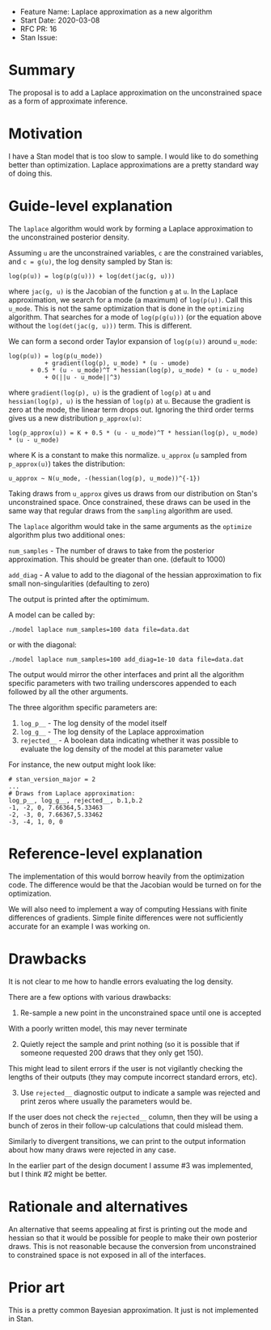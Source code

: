 - Feature Name: Laplace approximation as a new algorithm
- Start Date: 2020-03-08
- RFC PR: 16
- Stan Issue:

# Summary
[summary]: #summary

The proposal is to add a Laplace approximation on the unconstrained space as a
form of approximate inference.

# Motivation
[motivation]: #motivation

I have a Stan model that is too slow to sample. I would like to do something
better than optimization. Laplace approximations are a pretty standard way
of doing this.

# Guide-level explanation
[guide-level-explanation]: #guide-level-explanation

The `laplace` algorithm would work by forming a Laplace approximation to the
unconstrained posterior density.

Assuming `u` are the unconstrained variables, `c` are the constrained variables,
and `c = g(u)`, the log density sampled by Stan is:

```
log(p(u)) = log(p(g(u))) + log(det(jac(g, u)))
```

where `jac(g, u)` is the Jacobian of the function `g` at `u`. In the Laplace
approximation, we search for a mode (a maximum) of ```log(p(u))```. Call this
`u_mode`. This is not the same optimization that is done in the `optimizing`
algorithm. That searches for a mode of `log(p(g(u)))` (or the equation above
without the `log(det(jac(g, u)))` term. This is different.

We can form a second order Taylor expansion of `log(p(u))` around `u_mode`:

```
log(p(u)) = log(p(u_mode))
          + gradient(log(p), u_mode) * (u - umode)
	  + 0.5 * (u - u_mode)^T * hessian(log(p), u_mode) * (u - u_mode)
          + O(||u - u_mode||^3)  
```

where `gradient(log(p), u)` is the gradient of `log(p)` at `u` and
`hessian(log(p), u)` is the hessian of `log(p)` at `u`. Because the gradient
is zero at the mode, the linear term drops out. Ignoring the third order
terms gives us a new distribution `p_approx(u)`:

```
log(p_approx(u)) = K + 0.5 * (u - u_mode)^T * hessian(log(p), u_mode) * (u - u_mode)
```

where K is a constant to make this normalize. `u_approx` (`u` sampled from
`p_approx(u)`) takes the distribution:
```
u_approx ~ N(u_mode, -(hessian(log(p), u_mode))^{-1})
```

Taking draws from `u_approx` gives us draws from our distribution on Stan's
unconstrained space. Once constrained, these draws can be used in the same
way that regular draws from the `sampling` algorithm are used.

The `laplace` algorithm would take in the same arguments as the `optimize`
algorithm plus two additional ones:

```num_samples``` - The number of draws to take from the posterior
approximation. This should be greater than one. (default to 1000)

```add_diag``` - A value to add to the diagonal of the hessian
approximation to fix small non-singularities (defaulting to zero)

The output is printed after the optimimum.

A model can be called by:
```
./model laplace num_samples=100 data file=data.dat
```

or with the diagonal:
```
./model laplace num_samples=100 add_diag=1e-10 data file=data.dat
```

The output would mirror the other interfaces and print all the algorithm
specific parameters with two trailing underscores appended to each followed
by all the other arguments.

The three algorithm specific parameters are:
1. ```log_p__``` - The log density of the model itself
2. ```log_g__``` - The log density of the Laplace approximation
3. ```rejected__``` - A boolean data indicating whether it was possible to
  evaluate the log density of the model at this parameter value

For instance, the new output might look like:

```
# stan_version_major = 2
...
# Draws from Laplace approximation:
log_p__, log_g__, rejected__, b.1,b.2
-1, -2, 0, 7.66364,5.33463
-2, -3, 0, 7.66367,5.33462
-3, -4, 1, 0, 0
```

# Reference-level explanation
[reference-level-explanation]: #reference-level-explanation

The implementation of this would borrow heavily from the optimization code. The
difference would be that the Jacobian would be turned on for the optimization.

We will also need to implement a way of computing Hessians with finite
differences of gradients. Simple finite differences were not sufficiently
accurate for an example I was working on.

# Drawbacks
[drawbacks]: #drawbacks

It is not clear to me how to handle errors evaluating the log density.

There are a few options with various drawbacks:

1. Re-sample a new point in the unconstrained space until one is accepted

With a poorly written model, this may never terminate

2. Quietly reject the sample and print nothing (so it is possible that if someone
requested 200 draws that they only get 150).

This might lead to silent errors if the user is not vigilantly checking the
lengths of their outputs (they may compute incorrect standard errors, etc).

3. Use `rejected__` diagnostic output to indicate a sample was rejected and
print zeros where usually the parameters would be.

If the user does not check the `rejected__` column, then they will be using a
bunch of zeros in their follow-up calculations that could mislead them.

Similarly to divergent transitions, we can print to the output information about
how many draws were rejected in any case.

In the earlier part of the design document I assume #3 was implemented, but I
think #2 might be better.

# Rationale and alternatives
[rationale-and-alternatives]: #rationale-and-alternatives

An alternative that seems appealing at first is printing out the mode and
hessian so that it would be possible for people to make their own posterior
draws. This is not reasonable because the conversion from unconstrained to
constrained space is not exposed in all of the interfaces.

# Prior art
[prior-art]: #prior-art

This is a pretty common Bayesian approximation. It just is not implemented in
Stan.
